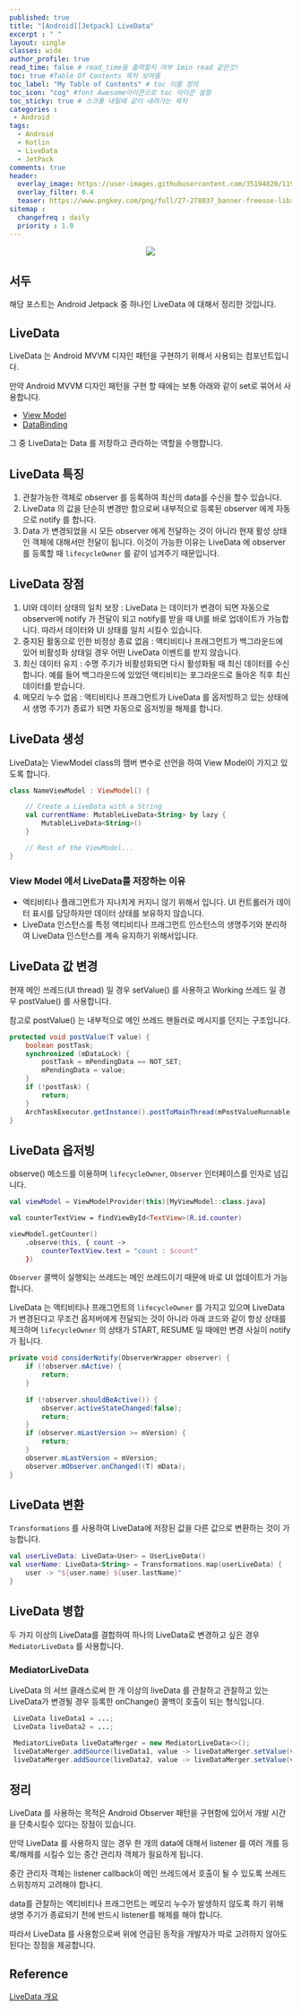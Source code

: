 ```yaml
---
published: true
title: "[Android][Jetpack] LiveData"	
excerpt : " "	
layout: single	
classes: wide
author_profile: true	
read_time: false # read_time을 출력할지 여부 1min read 같은것!	
toc: true #Table Of Contents 목차 보여줌	
toc_label: "My Table of Contents" # toc 이름 정의	
toc_icon: "cog" #font Awesome아이콘으로 toc 아이콘 설정	
toc_sticky: true # 스크롤 내릴때 같이 내려가는 목차	
categories :	
 - Android	
tags: 	
  - Android
  - Kotlin
  - LiveData
  - JetPack
comments: true	
header:
  overlay_image: https://user-images.githubusercontent.com/35194820/119770376-18f76c80-bef7-11eb-8b3e-abca9300d1c1.gif
  overlay_filter: 0.4
  teaser: https://www.pngkey.com/png/full/27-278037_banner-freeuse-library-android-transparent-app-android-development.png
sitemap :	
  changefreq : daily	
  priority : 1.0	
---
```


<div align="center">
<img src="https://user-images.githubusercontent.com/35194820/119796009-f58eea80-bf13-11eb-9d8b-cfbae470312b.PNG" >
</div>

## 서두

해당 포스트는 Android Jetpack 중 하나인 LiveData 에 대해서 정리한 것입니다.

## LiveData

LiveData 는 Android MVVM 디자인 패턴을 구현하기 위해서 사용되는 컴포넌트입니다.

만약 Android MVVM 디자인 패턴을 구현 할 때에는 보통 아래와 같이 set로 묶어서 사용합니다.

- [View Model](2021-05-28-viewmodel)
- [DataBinding](./2021-05-30-databinding)

그 중 LiveData는 Data 를 저장하고 관라하는 역할을 수행합니다.

## LiveData 특징

1. 관찰가능한 객체로 observer 를 등록하여 최신의 data를 수신을 할수 있습니다.
2. LiveData 의 값을 단순히 변경만 함으로써 내부적으로 등록된 observer 에게 자동으로 notify 를 합니다.
3. Data 가 변경되었을 시 모든 observer 에게 전달하는 것이 아니라 현재 활성 상태인 객체에 대해서만 전달이 됩니다. 이것이 가능한 이유는 LiveData 에 observer 를 등록할 때 `lifecycleOwner` 를 같이 넘겨주기 때문입니다.

## LiveData 장점

1. UI와 데이터 상태의 일치 보장 : LiveData 는 데이터가 변경이 되면 자동으로 observer에 notify 가 전달이 되고 notify를 받을 때 UI를 바로 업데이트가 가능합니다. 따라서 데이터와 UI 상태를 일치 시킬수 있습니다.
2. 중지된 활동으로 인한 비정상 종료 없음 : 액티비티나 프래그먼트가 백그라운드에 있어 비활성화 상태일 경우 어떤 LiveData 이벤트를 받지 않습니다.
3. 최신 데이터 유지 : 수명 주기가 비활성화되면 다시 활성화될 때 최신 데이터를 수신합니다. 예를 들어 백그라운드에 있었던 액티비티는 포그라운드로 돌아온 직후 최신 데이터를 받습니다.
4. 메모리 누수 없음 : 액티비티나 프래그먼트가 LiveData 를 옵저빙하고 있는 상태에서 생명 주기가 종료가 되면 자동으로 옵저빙을 해제를 합니다.

## LiveData 생성

LiveData는 ViewModel class의 맴버 변수로 선언을 하여 View Model이 가지고 있도록 합니다.

~~~kotlin
class NameViewModel : ViewModel() {

    // Create a LiveData with a String
    val currentName: MutableLiveData<String> by lazy {
        MutableLiveData<String>()
    }

    // Rest of the ViewModel...
}
~~~

### View Model 에서 LiveData를 저장하는 이유

- 액티비티나 플래그먼트가 지나치게 커지니 않기 위해서 입니다. UI 컨트롤러가 데이터 표시를 담당하자만 데이터 상태를 보유하지 않습니다.
- LiveData 인스턴스를 특정 액티비티나 프래그먼트 인스턴스의 생명주기와 분리하여 LiveData 인스턴스를 계속 유지하기 위해서입니다.

## LiveData 값 변경

현재 메인 쓰레드(UI thread) 일 경우 setValue() 를 사용하고
Working 쓰레드 일 경우 postValue() 를 사용합니다.

참고로 postValue() 는 내부적으로 메인 쓰레드 핸들러로 메시지를 던지는 구조입니다.

~~~java
protected void postValue(T value) {
    boolean postTask;
    synchronized (mDataLock) {
        postTask = mPendingData == NOT_SET;
        mPendingData = value;
    }
    if (!postTask) {
        return;
    }
    ArchTaskExecutor.getInstance().postToMainThread(mPostValueRunnable);
}
~~~

## LiveData 옵저빙

observe() 메소드를 이용하며 `lifecycleOwner`, `Observer` 인터페이스를 인자로 넘깁니다.

~~~kotlin
val viewModel = ViewModelProvider(this)[MyViewModel::class.java]

val counterTextView = findViewById<TextView>(R.id.counter)

viewModel.getCounter()
    .observe(this, { count ->
        counterTextView.text = "count : $count"
    })
~~~

`Observer` 콜백이 실행되는 쓰레드는 메인 쓰레드이기 때문에 바로 UI 업데이트가 가능합니다.

LiveData 는 액티비티나 프래그먼트의 `lifecycleOwner` 를 가지고 있으며  LiveData 가 변경된다고 무조건 옵저버에게 전달되는 것이 아니라 아래 코드와 같이 항상 상태를 체크하며 `lifecycleOwner` 의 상태가 START, RESUME 일 때에만 변경 사실이 notify가 됩니다.

~~~java
private void considerNotify(ObserverWrapper observer) {
    if (!observer.mActive) {
        return;
    }
 
    if (!observer.shouldBeActive()) {
        observer.activeStateChanged(false);
        return;
    }
    if (observer.mLastVersion >= mVersion) {
        return;
    }
    observer.mLastVersion = mVersion;
    observer.mObserver.onChanged((T) mData);
}
~~~

## LiveData 변환

`Transformations` 를 사용하여 LiveData에 저장된 값을 다른 값으로 변환하는 것이 가능합니다.

~~~kotlin
val userLiveData: LiveData<User> = UserLiveData()
val userName: LiveData<String> = Transformations.map(userLiveData) {
    user -> "${user.name} ${user.lastName}"
}
~~~

## LiveData 병합

두 가지 이상의 LiveData를 결합하여 하나의 LiveData로 변경하고 싶은 경우 `MediatorLiveData` 를 사용합니다.

### MediatorLiveData

LiveData 의 서브 클래스로써 한 개 이상의 liveData 를 관찰하고 관찰하고 있는 LiveData가 변경될 경우 등록한 onChange() 콜백이 호출이 되는 형식입니다.

~~~java
 LiveData liveData1 = ...;
 LiveData liveData2 = ...;

 MediatorLiveData liveDataMerger = new MediatorLiveData<>();
 liveDataMerger.addSource(liveData1, value -> liveDataMerger.setValue(value));
 liveDataMerger.addSource(liveData2, value -> liveDataMerger.setValue(value));
 ~~~

## 정리

LiveData 를 사용하는 목적은 Android Observer 패턴을 구현함에 있어서 개발 시간을 단축시킬수 있다는 장점이 있습니다.

만약 LiveData 를 사용하지 않는 경우 한 개의 data에 대해서 listener 를 여러 개를 등록/해제를 시킬수 있는 중간 관리자 객체가 필요하게 됩니다.

중간 관리자 객체는 listener callback이 메인 쓰레드에서 호출이 될 수 있도록 쓰레드 스위칭까지 고려해야 합나디.

data를 관찰하는 액티비티나 프래그먼트는 메모리 누수가 발생하지 않도록 하기 위해 생명 주기가 종료되기 전에 반드시 listener를 해제를 해야 합니다.

따라서 LiveData 를 사용함으로써 위에 언급된 동작을 개발자가 따로 고려하지 않아도 된다는 장점을 제공합니다.

## Reference

[LiveData 개요](https://developer.android.com/topic/libraries/architecture/livedata?hl=ko)
